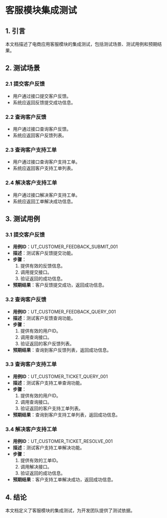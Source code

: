 # 客服模块集成测试

## 1. 引言

本文档描述了电商应用客服模块的集成测试，包括测试场景、测试用例和预期结果。

## 2. 测试场景

### 2.1 提交客户反馈

- 用户通过接口提交客户反馈。
- 系统应返回反馈提交成功信息。

### 2.2 查询客户反馈

- 用户通过接口查询客户反馈。
- 系统应返回客户反馈列表。

### 2.3 查询客户支持工单

- 用户通过接口查询客户支持工单。
- 系统应返回客户支持工单列表。

### 2.4 解决客户支持工单

- 用户通过接口解决客户支持工单。
- 系统应返回工单解决成功信息。

## 3. 测试用例

### 3.1 提交客户反馈

- **用例ID**：UT_CUSTOMER_FEEDBACK_SUBMIT_001
- **描述**：测试客户反馈提交功能。
- **步骤**：
  1. 提供有效的反馈信息。
  2. 调用提交接口。
  3. 验证返回的成功信息。
- **预期结果**：客户反馈提交成功，返回成功信息。

### 3.2 查询客户反馈

- **用例ID**：UT_CUSTOMER_FEEDBACK_QUERY_001
- **描述**：测试客户反馈查询功能。
- **步骤**：
  1. 提供有效的用户ID。
  2. 调用查询接口。
  3. 验证返回的客户反馈列表。
- **预期结果**：查询到客户反馈列表，返回成功信息。

### 3.3 查询客户支持工单

- **用例ID**：UT_CUSTOMER_TICKET_QUERY_001
- **描述**：测试客户支持工单查询功能。
- **步骤**：
  1. 提供有效的用户ID。
  2. 调用查询接口。
  3. 验证返回的客户支持工单列表。
- **预期结果**：查询到客户支持工单列表，返回成功信息。

### 3.4 解决客户支持工单

- **用例ID**：UT_CUSTOMER_TICKET_RESOLVE_001
- **描述**：测试客户支持工单解决功能。
- **步骤**：
  1. 提供有效的工单ID。
  2. 调用解决接口。
  3. 验证返回的成功信息。
- **预期结果**：客户支持工单解决成功，返回成功信息。

## 4. 结论

本文档定义了客服模块的集成测试，为开发团队提供了测试依据。